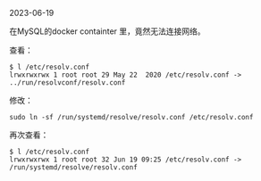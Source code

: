 
2023-06-19

在MySQL的docker containter 里，竟然无法连接网络。

查看：

    $ l /etc/resolv.conf
    lrwxrwxrwx 1 root root 29 May 22  2020 /etc/resolv.conf -> ../run/resolvconf/resolv.conf

修改：

    sudo ln -sf /run/systemd/resolve/resolv.conf /etc/resolv.conf

再次查看：

    $ l /etc/resolv.conf
    lrwxrwxrwx 1 root root 32 Jun 19 09:25 /etc/resolv.conf -> /run/systemd/resolve/resolv.conf


